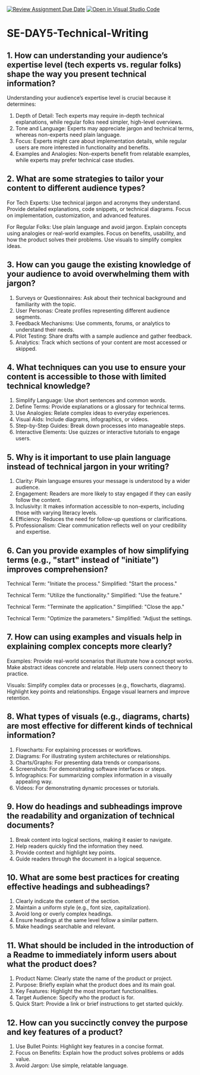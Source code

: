[![Review Assignment Due Date](https://classroom.github.com/assets/deadline-readme-button-22041afd0340ce965d47ae6ef1cefeee28c7c493a6346c4f15d667ab976d596c.svg)](https://classroom.github.com/a/zsAR-pyY)
[![Open in Visual Studio Code](https://classroom.github.com/assets/open-in-vscode-2e0aaae1b6195c2367325f4f02e2d04e9abb55f0b24a779b69b11b9e10269abc.svg)](https://classroom.github.com/online_ide?assignment_repo_id=18675244&assignment_repo_type=AssignmentRepo)
# SE-DAY5-Technical-Writing
## 1. How can understanding your audience’s expertise level (tech experts vs. regular folks) shape the way you present technical information?
Understanding your audience’s expertise level is crucial because it determines:
1. Depth of Detail: Tech experts may require in-depth technical explanations, while regular folks need simpler, high-level overviews.
2. Tone and Language: Experts may appreciate jargon and technical terms, whereas non-experts need plain language.
3. Focus: Experts might care about implementation details, while regular users are more interested in functionality and benefits.
4. Examples and Analogies: Non-experts benefit from relatable examples, while experts may prefer technical case studies.

## 2. What are some strategies to tailor your content to different audience types?
For Tech Experts:
Use technical jargon and acronyms they understand.
Provide detailed explanations, code snippets, or technical diagrams.
Focus on implementation, customization, and advanced features.

For Regular Folks:
Use plain language and avoid jargon.
Explain concepts using analogies or real-world examples.
Focus on benefits, usability, and how the product solves their problems.
Use visuals to simplify complex ideas.

## 3. How can you gauge the existing knowledge of your audience to avoid overwhelming them with jargon?
1. Surveys or Questionnaires: Ask about their technical background and familiarity with the topic.
2. User Personas: Create profiles representing different audience segments.
3. Feedback Mechanisms: Use comments, forums, or analytics to understand their needs.
4. Pilot Testing: Share drafts with a sample audience and gather feedback.
5. Analytics: Track which sections of your content are most accessed or skipped.

## 4. What techniques can you use to ensure your content is accessible to those with limited technical knowledge?
1. Simplify Language: Use short sentences and common words.
2. Define Terms: Provide explanations or a glossary for technical terms.
3. Use Analogies: Relate complex ideas to everyday experiences.
4. Visual Aids: Include diagrams, infographics, or videos.
5. Step-by-Step Guides: Break down processes into manageable steps.
6. Interactive Elements: Use quizzes or interactive tutorials to engage users.

## 5. Why is it important to use plain language instead of technical jargon in your writing?
1. Clarity: Plain language ensures your message is understood by a wider audience.
2. Engagement: Readers are more likely to stay engaged if they can easily follow the content.
3. Inclusivity: It makes information accessible to non-experts, including those with varying literacy levels.
4. Efficiency: Reduces the need for follow-up questions or clarifications.
5. Professionalism: Clear communication reflects well on your credibility and expertise.

## 6. Can you provide examples of how simplifying terms (e.g., "start" instead of "initiate") improves comprehension?
Technical Term: "Initiate the process."
Simplified: "Start the process."

Technical Term: "Utilize the functionality."
Simplified: "Use the feature."

Technical Term: "Terminate the application."
Simplified: "Close the app."

Technical Term: "Optimize the parameters."
Simplified: "Adjust the settings.

## 7. How can using examples and visuals help in explaining complex concepts more clearly?
Examples:
Provide real-world scenarios that illustrate how a concept works.
Make abstract ideas concrete and relatable.
Help users connect theory to practice.

Visuals:
Simplify complex data or processes (e.g., flowcharts, diagrams).
Highlight key points and relationships.
Engage visual learners and improve retention.

## 8. What types of visuals (e.g., diagrams, charts) are most effective for different kinds of technical information?
1. Flowcharts: For explaining processes or workflows.
2. Diagrams: For illustrating system architectures or relationships.
3. Charts/Graphs: For presenting data trends or comparisons.
4. Screenshots: For demonstrating software interfaces or steps.
5. Infographics: For summarizing complex information in a visually appealing way.
6. Videos: For demonstrating dynamic processes or tutorials.

## 9. How do headings and subheadings improve the readability and organization of technical documents?
1. Break content into logical sections, making it easier to navigate.
2. Help readers quickly find the information they need.
3. Provide context and highlight key points.
4. Guide readers through the document in a logical sequence.

## 10. What are some best practices for creating effective headings and subheadings?
1. Clearly indicate the content of the section.
2.  Maintain a uniform style (e.g., font size, capitalization).
3.  Avoid long or overly complex headings.
4.  Ensure headings at the same level follow a similar pattern.
5.  Make headings searchable and relevant.

## 11. What should be included in the introduction of a Readme to immediately inform users about what the product does?
1. Product Name: Clearly state the name of the product or project.
2. Purpose: Briefly explain what the product does and its main goal.
3. Key Features: Highlight the most important functionalities.
4. Target Audience: Specify who the product is for.
5. Quick Start: Provide a link or brief instructions to get started quickly.

## 12. How can you succinctly convey the purpose and key features of a product?
1. Use Bullet Points: Highlight key features in a concise format.
2. Focus on Benefits: Explain how the product solves problems or adds value.
3. Avoid Jargon: Use simple, relatable language.

